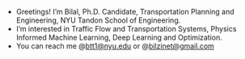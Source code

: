 - Greetings! I’m Bilal, Ph.D. Candidate, Transportation Planning and Engineering, NYU Tandon School of Engineering. 
- I’m interested in Traffic Flow and Transportation Systems, Physics Informed Machine Learning, Deep Learning and Optimization.
- You can reach me @btt1@nyu.edu or @bilzinet@gmail.com

<!---
bilzinet/bilzinet is a ✨ special ✨ repository because its `README.md` (this file) appears on your GitHub profile.
You can click the Preview link to take a look at your changes.
--->
